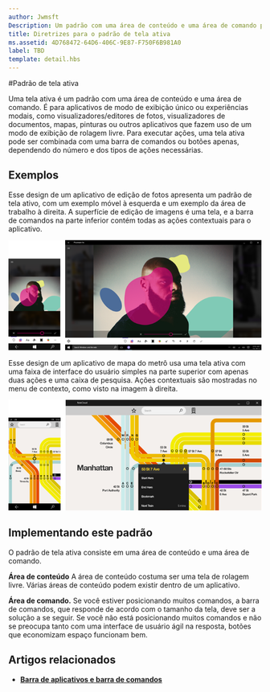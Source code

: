 ```yaml
---
author: Jwmsft
Description: Um padrão com uma área de conteúdo e uma área de comando para aplicativos com exibição única ou experiências modais, como visualizadores/editores de fotos, visualizadores de documentos, mapas, aplicativos de pintura ou outros aplicativos que usam uma exibição com rolagem livre.
title: Diretrizes para o padrão de tela ativa
ms.assetid: 4D768472-64D6-406C-9E87-F750F6B981A0
label: TBD
template: detail.hbs
---
```

#Padrão de tela ativa

Uma tela ativa é um padrão com uma área de conteúdo e uma área de comando. É para aplicativos de modo de exibição único ou experiências modais, como visualizadores/editores de fotos, visualizadores de documentos, mapas, pinturas ou outros aplicativos que fazem uso de um modo de exibição de rolagem livre. Para executar ações, uma tela ativa pode ser combinada com uma barra de comandos ou botões apenas, dependendo do número e dos tipos de ações necessárias.

## Exemplos

Esse design de um aplicativo de edição de fotos apresenta um padrão de tela ativo, com um exemplo móvel à esquerda e um exemplo da área de trabalho à direita. A superfície de edição de imagens é uma tela, e a barra de comandos na parte inferior contém todas as ações contextuais para o aplicativo.

![Exemplo de um editor de fotos usando o padrão de tela ativa](images/uap-photo-pc-phone-700.png)

Esse design de um aplicativo de mapa do metrô usa uma tela ativa com uma faixa de interface do usuário simples na parte superior com apenas duas ações e uma caixa de pesquisa. Ações contextuais são mostradas no menu de contexto, como visto na imagem à direita.

![Exemplo de um aplicativo de mapas usando o padrão de tela ativa](images/uap-subway-pc-phone-700.png)


## Implementando este padrão

O padrão de tela ativa consiste em uma área de conteúdo e uma área de comando.

**Área de conteúdo**  A área de conteúdo costuma ser uma tela de rolagem livre. Várias áreas de conteúdo podem existir dentro de um aplicativo.

**Área de comando.**  Se você estiver posicionando muitos comandos, a barra de comandos, que responde de acordo com o tamanho da tela, deve ser a solução a se seguir. Se você não está posicionando muitos comandos e não se preocupa tanto com uma interface de usuário ágil na resposta, botões que economizam espaço funcionam bem.



## Artigos relacionados

-   [**Barra de aplicativos e barra de comandos**](app-bars.md)


<!--HONumber=May16_HO2-->



